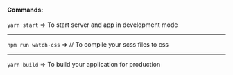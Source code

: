 #### Commands:

`yarn start` => To start server and app in development mode

---

`npm run watch-css` => // To compile your scss files to css

---

`yarn build` => To build your application for production